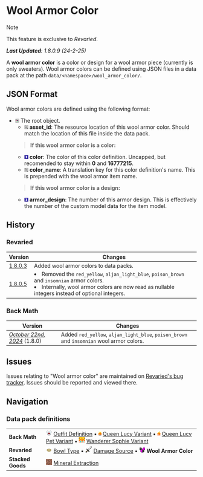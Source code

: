 # Wool Armor Color
> [!NOTE]
> This feature is exclusive to *Revaried*.
>
> ***Last Updated**: 1.8.0.9 (24-2-25)*

A **wool armor color** is a color or design for a wool armor piece (currently is only sweaters). Wool armor colors can be defined using JSON files in a data pack at the path `data/<namespace>/wool_armor_color/`.

## JSON Format
Wool armor colors are defined using the following format:

- <img src=Tags/compound_tag.png> The root object.
  - <img src=Tags/string_tag.png> **asset_id**: The resource location of this wool armor color. Should match the location of this file inside the data pack.
  > **If this wool armor color is a color:**
  - <img src=Tags/integer_tag.png> **color**: The color of this color definition. Uncapped, but recomended to stay within **0** and **16777215**.
  - <img src=Tags/string_tag.png> **color_name**: A translation key for this color definition's name. This is prepended with the wool armor item name.
  > **If this wool armor color is a design:**
  - <img src=Tags/integer_tag.png> **armor_design**: The number of this armor design. This is effectively the number of the custom model data for the item model.

## History
### Revaried
| Version | Changes |
|---------|---------|
| [1.8.0.3](/Variants/Changelogs/1.16.5%20-%201.8.0.3/Changelog%201.8.0.3.md) | Added wool armor colors to data packs.
| [1.8.0.5](/Variants/Changelogs/1.16.5%20-%201.8.0.5/Changelog%201.8.0.5.md) | <li> Removed the `red_yellow`, `aljan_light_blue`, `poison_brown` and `insomnian` armor colors. </li> <li> Internally, wool armor colors are now read as nullable integers instead of optional integers. </li> |

### Back Math
| Version | Changes |
|---------|---------|
| [*October 22nd, 2024*](/Back%20Math/Changelogs/1.8%20Beta%20Dev%20-%2022-10-24/Changelog%2022-10-24.md) (1.8.0) | Added `red_yellow`, `aljan_light_blue`, `poison_brown` and `insomnian` wool armor colors. |

## Issues
Issues relating to "Wool armor color" are maintained on [Revaried's bug tracker](https://github.com/Fabricio20106/Variants/issues). Issues should be reported and viewed there.

## Navigation
### Data pack definitions
| | |
|-|-|
| **Back Math** | ![](/Textures/navbox/outfit_definition.png) [Outfit Definition](/Back%20Math/Docs/Outfit%20Definition.md) ▪ ![](/Textures/navbox/queen_lucy_variant.png) [Queen Lucy Variant](/Back%20Math/Docs/Queen%20Lucy%20Variant.md) ▪ ![](/Textures/navbox/queen_lucy_pet_variant.png) [Queen Lucy Pet Variant](/Back%20Math/Docs/Queen%20Lucy%20Pet%20Variant.md) ▪ ![](/Textures/navbox/wanderer_sophie_variant.png) [Wanderer Sophie Variant](/Back%20Math/Docs/Wanderer%20Sophie%20Variant.md) |
| **Revaried** | ![](/Textures/navbox/bowl_type.png) [Bowl Type](/Variants/Docs/Bowl%20Type.md) ▪ ![](/Textures/navbox/damage_source.png) [Damage Source](/Variants/Docs/Damage%20Source.md) ▪ ![](/Textures/navbox/wool_armor_color.png) **Wool Armor Color** |
| **Stacked Goods** | ![](/Textures/navbox/mineral_extraction.png) [Mineral Extraction](/Stacked%20Goods/Docs/Mineral%20Extraction.md) |